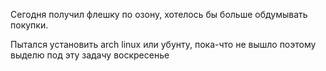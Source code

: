 Сегодня получил флешку по озону, хотелось бы больше обдумывать покупки. 

Пытался установить arch linux или убунту, пока-что не вышло поэтому выделю под эту задачу воскресенье